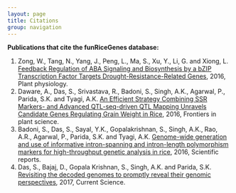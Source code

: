 ```yaml
---
layout: page
title: Citations
group: navigation
---
```


**Publications that cite the funRiceGenes database:**  

1. Zong, W., Tang, N., Yang, J., Peng, L., Ma, S., Xu, Y., Li, G. and Xiong, L. [Feedback Regulation of ABA Signaling and Biosynthesis by a bZIP Transcription Factor Targets Drought-Resistance-Related Genes](http://www.plantphysiol.org/content/early/2016/06/20/pp.16.00469.abstract), 2016, Plant physiology.
2. Daware, A., Das, S., Srivastava, R., Badoni, S., Singh, A.K., Agarwal, P., Parida, S.K. and Tyagi, A.K. [An Efficient Strategy Combining SSR Markers- and Advanced QTL-seq-driven QTL Mapping Unravels Candidate Genes Regulating Grain Weight in Rice](http://journal.frontiersin.org/article/10.3389/fpls.2016.01535/full), 2016, Frontiers in plant science.
3. Badoni, S., Das, S., Sayal, Y.K., Gopalakrishnan, S., Singh, A.K., Rao, A.R., Agarwal, P., Parida, S.K. and Tyagi, A.K. [Genome-wide generation and use of informative intron-spanning and intron-length polymorphism markers for high-throughput genetic analysis in rice](http://www.nature.com/articles/srep23765), 2016, Scientific reports.
4. Das, S., Bajaj, D., Gopala Krishnan, S., Singh, A.K. and Parida, S.K. [Revisiting the decoded genomes to promptly reveal their genomic perspectives](https://www.researchgate.net/publication/313120564_Revisiting_the_Decoded_Genomes_to_Promptly_Reveal_their_Genomic_Perspectives), 2017, Current Science.
